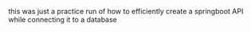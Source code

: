 this was just a practice run of how to efficiently create a springboot API while connecting it to a database 
